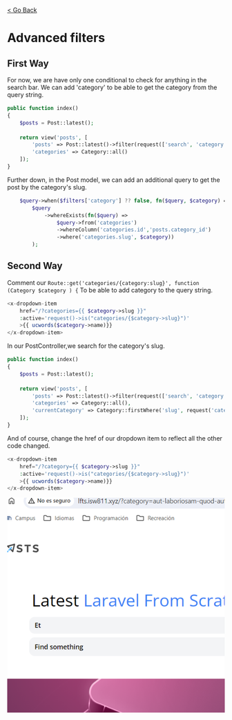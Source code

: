 [< Go Back](../README.md)

# Advanced filters

## First Way

For now, we are have only one conditional to check for anything in the search bar. We can add 'category' to be able to get the category from the query string. 

```php
public function index()
{
    $posts = Post::latest();

    return view('posts', [
        'posts' => Post::latest()->filter(request(['search', 'category']))->get(),
        'categories' => Category::all()
    ]);
}
```

Further down, in the Post model, we can add an additional query to get the post by the category's slug.

```php
    $query->when($filters['category'] ?? false, fn($query, $category) =>
        $query
            ->whereExists(fn($query) =>
                $query->from('categories')
                ->whereColumn('categories.id','posts.category_id')
                ->where('categories.slug', $category))
        );
```
## Second Way

Comment our
``Route::get('categories/{category:slug}', function (Category $category ) {``
To be able to add category to the query string.

```php
<x-dropdown-item 
    href="/?categories={{ $category->slug }}"
    :active='request()->is("categories/{$category->slug}")'
    >{{ ucwords($category->name)}} 
</x-dropdown-item>
```

In our PostController,we search for the category's slug.

```php
public function index()
{
    $posts = Post::latest();

    return view('posts', [
        'posts' => Post::latest()->filter(request(['search', 'category']))->get(),
        'categories' => Category::all(),
        'currentCategory' => Category::firstWhere('slug', request('category'))
    ]);
}
```

And of course, change the href of our dropdown item to reflect all the other code changed.

```php
<x-dropdown-item 
    href="/?category={{ $category->slug }}"
    :active='request()->is("categories/{$category->slug}")'
    >{{ ucwords($category->name)}} 
</x-dropdown-item>
```

![browser image](./images/image01.png)

